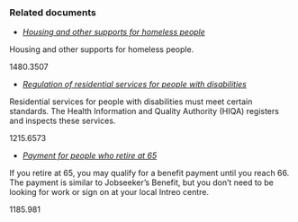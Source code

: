 ###  Related documents

  * [ _Housing and other supports for homeless people_ ](/en/housing/losing-your-home-and-homelessness/supports-for-homeless-people/)

Housing and other supports for homeless people.

1480.3507

  * [ _Regulation of residential services for people with disabilities_ ](/en/health/health-services/health-services-for-people-with-disabilities/regulation-residential-care-people-with-disabilities/)

Residential services for people with disabilities must meet certain standards.
The Health Information and Quality Authority (HIQA) registers and inspects
these services.

1215.6573

  * [ _Payment for people who retire at 65_ ](/en/social-welfare/older-and-retired-people/payment-for-people-retired-at-65/)

If you retire at 65, you may qualify for a benefit payment until you reach 66.
The payment is similar to Jobseeker’s Benefit, but you don’t need to be
looking for work or sign on at your local Intreo centre.

1185.981
